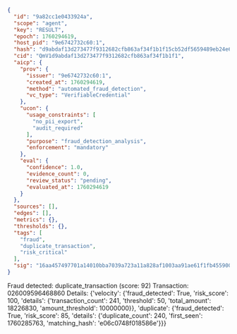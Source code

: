 ```json
{
  "id": "9a82cc1e0433924a",
  "scope": "agent",
  "key": "RESULT",
  "epoch": 1760294619,
  "host_pid": "9e6742732c60:1",
  "hash": "d9abdaf13d273477f9312682cfb863af34f1b1f15cb52df5659489eb24e6eb97",
  "cid": "QmV1d9abdaf13d273477f9312682cfb863af34f1b1f1",
  "aicp": {
    "prov": {
      "issuer": "9e6742732c60:1",
      "created_at": 1760294619,
      "method": "automated_fraud_detection",
      "vc_type": "VerifiableCredential"
    },
    "ucon": {
      "usage_constraints": [
        "no_pii_export",
        "audit_required"
      ],
      "purpose": "fraud_detection_analysis",
      "enforcement": "mandatory"
    },
    "eval": {
      "confidence": 1.0,
      "evidence_count": 0,
      "review_status": "pending",
      "evaluated_at": 1760294619
    }
  },
  "sources": [],
  "edges": [],
  "metrics": {},
  "thresholds": {},
  "tags": [
    "fraud",
    "duplicate_transaction",
    "risk_critical"
  ],
  "sig": "16aa457497701a14010bba7039a723a11a828af1003aa91ae61f1fb45590012c"
}
```

Fraud detected: duplicate_transaction (score: 92)
Transaction: 026009596468860
Details: {'velocity': {'fraud_detected': True, 'risk_score': 100, 'details': {'transaction_count': 241, 'threshold': 50, 'total_amount': 18226830, 'amount_threshold': 10000000}}, 'duplicate': {'fraud_detected': True, 'risk_score': 85, 'details': {'duplicate_count': 240, 'first_seen': 1760285763, 'matching_hash': 'e06c0748f018586e'}}}